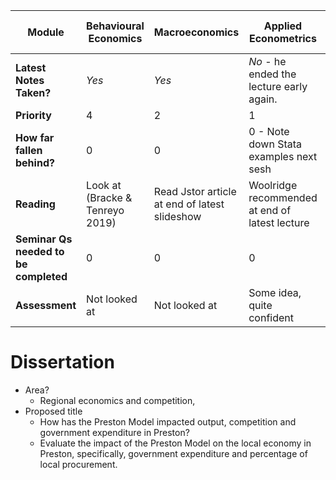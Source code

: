 
| Module                                | Behavioural Economics           | Macroeconomics                                | Applied Econometrics                           | Public Enterprise and Reg | Modern Theories of Money                |
| ------------------------------------- | ------------------------------- | --------------------------------------------- | ---------------------------------------------- | ------------------------- | --------------------------------------- |
| **Latest Notes Taken?**               | *Yes*                           | *Yes*                                         | *No* - he ended the lecture early again.       | *No* - Lecture 5 needed   | *No* - some notes taken in class        |
| **Priority**                          | 4                               | 2                                             | 1                                              | 5                         | 3                                       |
| **How far fallen behind?**            | 0                               | 0                                             | 0 - Note down Stata examples next sesh         | 1                         | 1                                       |
| **Reading**                           | Look at (Bracke & Tenreyo 2019) | Read Jstor article at end of latest slideshow | Woolridge recommended at end of latest lecture | Almost finished           | Up to date - extra reading recommended. |
| **Seminar Qs needed to be completed** | 0                               | 0                                             | 0                                              | 0                         | 0                                       |
| **Assessment**                        | Not looked at                   | Not looked at                                 | Some idea, quite confident                     | Not looked at             | Not looked at                           |
# Dissertation
- Area?
	- Regional economics and competition,
- Proposed title
	- How has the Preston Model impacted output, competition and government expenditure in Preston?
	- Evaluate the impact of the Preston Model on the local economy in Preston, specifically, government expenditure and percentage of local procurement.